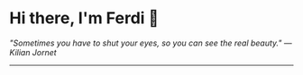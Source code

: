 <h1>Hi there, I'm Ferdi 👋</h1>

<p><em>
  "Sometimes you have to shut your eyes, so you can see the real beauty." — Kilian Jornet
</em></p>

---
